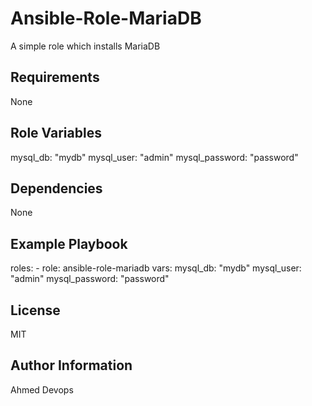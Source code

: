 Ansible-Role-MariaDB
=========
A simple role which installs MariaDB

Requirements
------------
None

Role Variables
--------------
mysql_db: "mydb"
mysql_user: "admin"
mysql_password: "password"

Dependencies
------------
None

Example Playbook
----------------
  roles:
    - role: ansible-role-mariadb
      vars: 
        mysql_db: "mydb"
        mysql_user: "admin"
        mysql_password: "password"

License
-------
MIT

Author Information
------------------
Ahmed Devops

